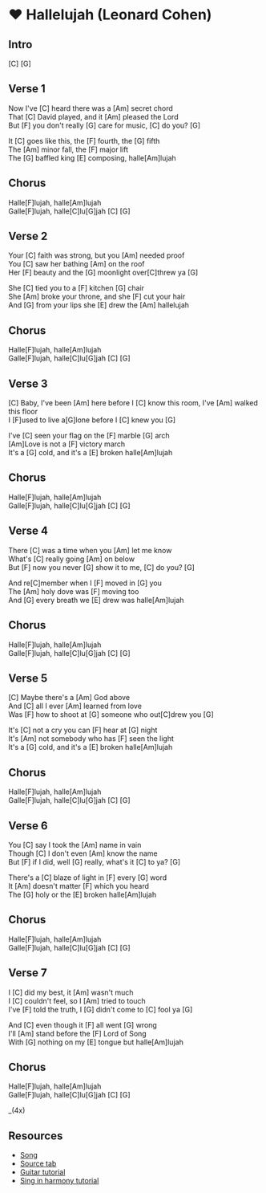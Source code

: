 # ❤️ Hallelujah (Leonard Cohen)

## Intro

[C] [G]

## Verse 1

Now I've [C] heard there was a [Am] secret chord  
That [C] David played, and it [Am] pleased the Lord  
But [F] you don't really [G] care for music, [C] do you? [G]

It [C] goes like this, the [F] fourth, the [G] fifth  
The [Am] minor fall, the [F] major lift  
The [G] baffled king [E] composing, halle[Am]lujah

## Chorus

Halle[F]lujah, halle[Am]lujah  
Galle[F]lujah, halle[C]lu[G]jah [C] [G]

## Verse 2

Your [C] faith was strong, but you [Am] needed proof  
You [C] saw her bathing [Am] on the roof  
Her [F] beauty and the [G] moonlight over[C]threw ya [G]

She [C] tied you to a [F] kitchen [G] chair  
She [Am] broke your throne, and she [F] cut your hair  
And [G] from your lips she [E] drew the [Am] hallelujah

## Chorus

Halle[F]lujah, halle[Am]lujah  
Galle[F]lujah, halle[C]lu[G]jah [C] [G]

## Verse 3

[C] Baby, I've been [Am] here before
I [C] know this room, I've [Am] walked this floor  
I [F]used to live a[G]lone before I [C] knew you [G]

I've [C] seen your flag on the [F] marble [G] arch  
[Am]Love is not a [F] victory march  
It's a [G] cold, and it's a [E] broken halle[Am]lujah

## Chorus

Halle[F]lujah, halle[Am]lujah  
Galle[F]lujah, halle[C]lu[G]jah [C] [G]

## Verse 4

There [C] was a time when you [Am] let me know  
What's [C] really going [Am] on below  
But [F] now you never [G] show it to me, [C] do you? [G]

And re[C]member when I [F] moved in [G] you  
The [Am] holy dove was [F] moving too  
And [G] every breath we [E] drew was halle[Am]lujah

## Chorus

Halle[F]lujah, halle[Am]lujah  
Galle[F]lujah, halle[C]lu[G]jah [C] [G]

## Verse 5

[C] Maybe there's a [Am] God above  
And [C] all I ever [Am] learned from love  
Was [F] how to shoot at [G] someone who out[C]drew you [G]

It's [C] not a cry you can [F] hear at [G] night  
It's [Am] not somebody who has [F] seen the light  
It's a [G] cold, and it's a [E] broken halle[Am]lujah

## Chorus

Halle[F]lujah, halle[Am]lujah  
Galle[F]lujah, halle[C]lu[G]jah [C] [G]

## Verse 6

You [C] say I took the [Am] name in vain  
Though [C] I don't even [Am] know the name  
But [F] if I did, well [G] really, what's it [C] to ya? [G]

There's a [C] blaze of light in [F] every [G] word  
It [Am] doesn't matter [F] which you heard  
The [G] holy or the [E] broken halle[Am]lujah

## Chorus

Halle[F]lujah, halle[Am]lujah  
Galle[F]lujah, halle[C]lu[G]jah [C] [G]

## Verse 7

I [C] did my best, it [Am] wasn't much  
I [C] couldn't feel, so I [Am] tried to touch  
I've [F] told the truth, I [G] didn't come to [C] fool ya [G]

And [C] even though it [F] all went [G] wrong  
I'll [Am] stand before the [F] Lord of Song  
With [G] nothing on my [E] tongue but halle[Am]lujah

## Chorus

Halle[F]lujah, halle[Am]lujah  
Galle[F]lujah, halle[C]lu[G]jah [C] [G]

_(4x)

## Resources

- [Song](https://www.youtube.com/watch?v=ttEMYvpoR-k)
- [Source tab](https://tabs.ultimate-guitar.com/tab/leonard-cohen/hallelujah-chords-629185)
- [Guitar tutorial](https://www.youtube.com/watch?v=Mzm1enk7W4Y)
- [Sing in harmony tutorial](https://www.youtube.com/watch?v=uKDXIl52j1E)
